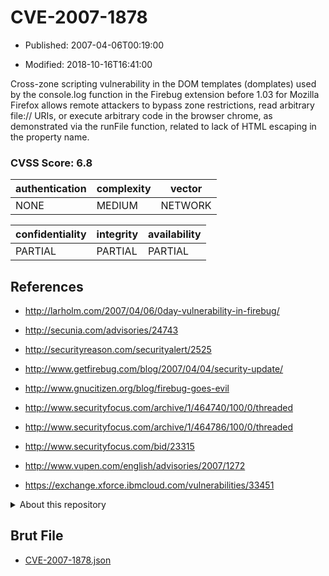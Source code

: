 # CVE-2007-1878

- Published: 2007-04-06T00:19:00

- Modified: 2018-10-16T16:41:00

Cross-zone scripting vulnerability in the DOM templates (domplates) used by the console.log function in the Firebug extension before 1.03 for Mozilla Firefox allows remote attackers to bypass zone restrictions, read arbitrary file:// URIs, or execute arbitrary code in the browser chrome, as demonstrated via the runFile function, related to lack of HTML escaping in the property name.

### CVSS Score: **6.8**

| authentication | complexity | vector |
| --- | --- | --- |
| NONE | MEDIUM | NETWORK |

| confidentiality | integrity | availability |
| --- | --- | --- |
| PARTIAL | PARTIAL | PARTIAL |

## References

* http://larholm.com/2007/04/06/0day-vulnerability-in-firebug/

* http://secunia.com/advisories/24743

* http://securityreason.com/securityalert/2525

* http://www.getfirebug.com/blog/2007/04/04/security-update/

* http://www.gnucitizen.org/blog/firebug-goes-evil

* http://www.securityfocus.com/archive/1/464740/100/0/threaded

* http://www.securityfocus.com/archive/1/464786/100/0/threaded

* http://www.securityfocus.com/bid/23315

* http://www.vupen.com/english/advisories/2007/1272

* https://exchange.xforce.ibmcloud.com/vulnerabilities/33451

<details>
<summary>About this repository</summary> 

  This repository is part of the project [Live Hack CVE](https://github.com/Live-Hack-CVE). Main website can be found [www.live-hack.org](https://www.live-hack.org) 
  
  Made by [Sn0wAlice](https://github.com/Sn0wAlice) for the people that care about security and need to have a feed of the latest CVEs. Hope you enjoy it, don't forget to star the repo and follow me on [Twitter](https://twitter.com/Sn0wAlice) and [Github](https://github.com/Sn0wAlice). And that is my [personnal website](https://www.alice-snow.me/)

  - [Home Page](https://github.com/Live-Hack-CVE)
  - [Framework](https://github.com/Live-Hack-CVE/cve-framework)
  - [CVE database](https://github.com/Live-Hack-CVE/full_database)
  - [Changelog](https://github.com/Live-Hack-CVE/Changelog)
</details>

## Brut File

* [CVE-2007-1878.json](https://raw.githubusercontent.com/Live-Hack-CVE/full_database/main/cves/2007/CVE-2007-1878.json)

